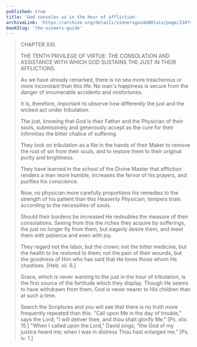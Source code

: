 ```yaml
---
published: true
title: 'God consoles us in the hour of affliction'
archiveLink: 'https://archive.org/details/sinnersguide00luis/page/210?view=theater'
bookSlug: 'the-sinners-guide'
---
```


> CHAPTER XXI.
>
> THE TENTH PRIVILEGE OF VIRTUE: THE CONSOLATION AND ASSISTANCE WITH WHICH GOD SUSTAINS THE JUST IN THEIR AFFLICTIONS.
>
> As we have already remarked, there is no sea more treacherous or more inconstant than this life. No man's happiness is secure from the danger of innumerable accidents and misfortunes.
>
> It is, therefore, important to observe how differently the just and the wicked act under tribulation.
>
> The just, knowing that God is their Father and the Physician of their souls, submissively and generously accept as the cure for their infirmities the bitter chalice of suffering.
>
> They look on tribulation as a file in the hands of their Maker to remove the rust of sin from their souls, and to restore them to their original purity and brightness.
>
> They have learned in the school of the Divine Master that affliction renders a man more humble, increases the fervor of his prayers, and purifies his conscience.
>
> Now, no physician more carefully proportions his remedies to the strength of his patient than this Heavenly Physician, tempers trials according to the necessities of souls.
>
> Should their burdens be increased He redoubles the measure of their consolations. Seeing from this the riches they acquire by sufferings, the just no longer fly from them, but eagerly desire them, and meet them with patience and even with joy.
>
> They regard not the labor, but the crown; not the bitter medicine, but the health to be restored to them; not the pain of their wounds, but the goodness of Him who has said that He loves those whom He chastises. [Heb. xii. 6.]
>
> Grace, which is never wanting to the just in the hour of tribulation, is the first source of the fortitude which they display. Though He seems to have withdrawn from them, God is never nearer to His children than at such a time.
>
> Search the Scriptures and you will see that there is no truth more frequently repeated than this. "Call upon Me in the day of trouble," says the Lord; "I will deliver thee, and thou shalt glorify Me." [Ps. xlix. 15.] "When I called upon the Lord," David sings, "the God of my justice heard me; when I was in distress Thou hast enlarged me." [Ps. iv. 1.]